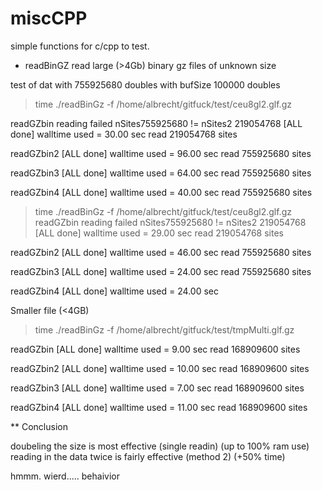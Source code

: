 # miscCPP
simple functions for c/cpp to test. 



 * readBinGZ
read large (>4Gb) binary gz files of unknown size 

test of dat with 755925680 doubles with bufSize 100000 doubles

> time ./readBinGz -f /home/albrecht/gitfuck/test/ceu8gl2.glf.gz 


readGZbin	reading failed nSites755925680 != nSites2 219054768
	[ALL done] walltime used =  30.00 sec
read 219054768 sites

readGZbin2		[ALL done] walltime used =  96.00 sec
read 755925680 sites

readGZbin3		[ALL done] walltime used =  64.00 sec
read 755925680 sites

readGZbin4		[ALL done] walltime used =  40.00 sec
read 755925680 sites

> time ./readBinGz -f /home/albrecht/gitfuck/test/ceu8gl2.glf.gz 
readGZbin	reading failed nSites755925680 != nSites2 219054768
	[ALL done] walltime used =  29.00 sec
read 219054768 sites

readGZbin2		[ALL done] walltime used =  46.00 sec
read 755925680 sites

readGZbin3		[ALL done] walltime used =  24.00 sec
read 755925680 sites

readGZbin4		[ALL done] walltime used =  24.00 sec




Smaller file (<4GB)
> time ./readBinGz -f /home/albrecht/gitfuck/test/tmpMulti.glf.gz

readGZbin		[ALL done] walltime used =  9.00 sec
read 168909600 sites

readGZbin2		[ALL done] walltime used =  10.00 sec
read 168909600 sites

readGZbin3		[ALL done] walltime used =  7.00 sec
read 168909600 sites

readGZbin4		[ALL done] walltime used =  11.00 sec
read 168909600 sites




** Conclusion


doubeling the size is most effective (single readin) (up to 100% ram use)
reading in the data twice is fairly effective (method 2) (+50% time)

hmmm. wierd..... behaivior 